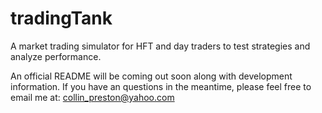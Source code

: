 # tradingTank
A market trading simulator for HFT and day traders to test strategies and analyze performance.

An official README will be coming out soon along with development information.  If you have an questions in the meantime, please feel
free to email me at: collin_preston@yahoo.com

